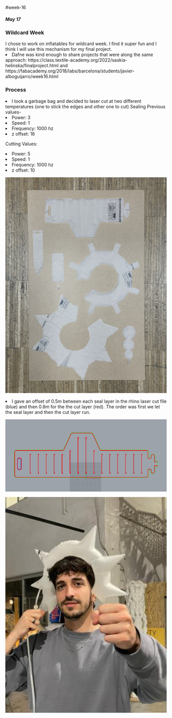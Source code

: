 #week-16
<h5> May 17 </h5>
<h3> Wildcard Week </h3>
I chose to work on inflatables for wildcard week. I find it super fun and I think I will use this mechanism for my final project.
<li> Dafne was kind enough to share projects that were along the same approach:
https://class.textile-academy.org/2022/saskia-helinska/finalproject.html and
https://fabacademy.org/2018/labs/barcelona/students/javier-alboguijarro/week16.html

<h3>Process</h3>
<li>I took a garbage bag and decided to laser cut at two different temperatures (one to stick the edges and other one to cut)
Sealing Previous values-
<li>Power: 3
<li>Speed: 1
<li>Frequency: 1000 hz
<li>z offset: 16

<p>Cutting Values: </p>
<li>Power: 5
<li>Speed: 1
<li>Frequency: 1000 hz
<li>z offset: 10


<p align="center">
<img title="miro" alt="brainstorm" src="/images/13.jpeg" width="560"/>


<li>I gave an offset of 0.5m between each seal layer in the rhino laser cut file (blue) and then 0.8m for the the cut layer (red). The order was first we let the seal layer and then the cut layer run.

<p align="center">
<img title="miro" alt="brainstorm" src="/images/17.jpeg" width="560"/>

<p align="center">
<img title="miro" alt="brainstorm" src="/images/18.jpeg" width="560"/>
